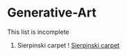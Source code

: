 # Generative-Art 
This list is incomplete
1) Sierpinski carpet
! [Sierpinski carpet](./Media/sierpinski-carpet.jpg)

